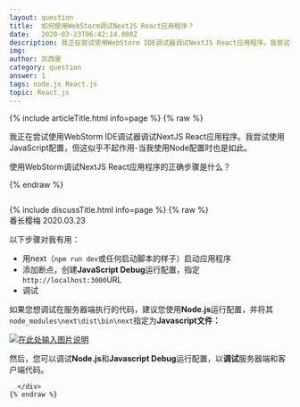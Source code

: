 ```yaml
---
layout: question
title:  如何使用WebStorm调试NextJS React应用程序？
date:   2020-03-23T06:42:14.000Z
description: 我正在尝试使用WebStorm IDE调试器调试NextJS React应用程序。我尝试使用JavaScript配置，但这似乎不起作用-当我使用Node配...
img: 
author: 凯西里
category: question
answer: 1
tags: node.js React.js
topic: React.js
---
```

<div class="article-root">
  <div class="article">
    {% include articleTitle.html info=page %}
    {% raw %}
    <div class="article-content"><p><font style="vertical-align: inherit;"><font style="vertical-align: inherit;">我正在尝试使用WebStorm IDE调试器调试NextJS React应用程序。</font><font style="vertical-align: inherit;">我尝试使用JavaScript配置，但这似乎不起作用-当我使用Node配置时也是如此。</font></font></p>

<p><font style="vertical-align: inherit;"><font style="vertical-align: inherit;">使用WebStorm调试NextJS React应用程序的正确步骤是什么？</font></font></p></div>
    {% endraw %}
  </div>
  <p style="height: 0;width:0;overflow: hidden;"> 第2862篇《如何使用WebStorm调试NextJS React应用程序？》来自Winter(https://github.com/aiyld/aiyld.github.io)的站点</p>
  <div class="discuss-wrapper">
    {% include discussTitle.html info=page %}
    {% raw %}
    <div class="discuss-item">
        <div class="discuss-parent">
          <div class="discuss-meta">
            <span class="discuss-user">番长樱梅</span>
            <span class="discuss-time">2020.03.23</span>
          </div>
          <div class="discuss-comment"><p><font style="vertical-align: inherit;"><font style="vertical-align: inherit;">以下步骤对我有用：</font></font></p>

<ul>
<li><font style="vertical-align: inherit;"><font style="vertical-align: inherit;">用next（</font></font><code>npm run dev</code><font style="vertical-align: inherit;"><font style="vertical-align: inherit;">或任何启动脚本的样子）</font><font style="vertical-align: inherit;">启动应用程序</font></font></li>
<li><font style="vertical-align: inherit;"><font style="vertical-align: inherit;">添加断点，创建</font></font><strong><font style="vertical-align: inherit;"><font style="vertical-align: inherit;">JavaScript Debug</font></font></strong><font style="vertical-align: inherit;"><font style="vertical-align: inherit;">运行配置，指定</font></font><code>http://localhost:3000</code><font style="vertical-align: inherit;"><font style="vertical-align: inherit;">URL</font></font></li>
<li><font style="vertical-align: inherit;"><font style="vertical-align: inherit;">调试</font></font></li>
</ul>

<p><font style="vertical-align: inherit;"><font style="vertical-align: inherit;">如果您想调试在服务器端执行的代码，建议您使用</font></font><strong><font style="vertical-align: inherit;"><font style="vertical-align: inherit;">Node.js</font></font></strong><font style="vertical-align: inherit;"><font style="vertical-align: inherit;">运行配置，并将其</font></font><code>node_modules\next\dist\bin\next</code><font style="vertical-align: inherit;"><font style="vertical-align: inherit;">指定为</font></font><strong><font style="vertical-align: inherit;"><font style="vertical-align: inherit;">Javascript文件：</font></font></strong> </p>

<p><a href="https://i.stack.imgur.com/MKbDF.png" rel="noreferrer"><img src="https://i.stack.imgur.com/MKbDF.png" alt="在此处输入图片说明"></a></p>

<p><font style="vertical-align: inherit;"><font style="vertical-align: inherit;">然后，您可以调试</font></font><strong><font style="vertical-align: inherit;"><font style="vertical-align: inherit;">Node.js</font></font></strong><font style="vertical-align: inherit;"><font style="vertical-align: inherit;">和</font></font><strong><font style="vertical-align: inherit;"><font style="vertical-align: inherit;">Javascript Debug</font></font></strong><font style="vertical-align: inherit;"><font style="vertical-align: inherit;">运行配置，以</font><strong><font style="vertical-align: inherit;">调试</font></strong><font style="vertical-align: inherit;">服务器端和客户端代码。</font></font></p></div>
        </div>
        
      </div>
    {% endraw %}
  </div>
<div>
